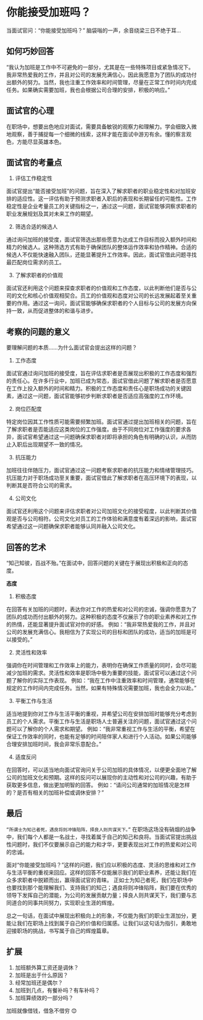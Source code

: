 # 你能接受加班吗？

当面试官问：“你能接受加班吗？” 脑袋嗡的一声，余音绕梁三日不绝于耳...

## 如何巧妙回答

“我认为加班是工作中不可避免的一部分，尤其是在一些特殊项目或紧急情况下。我非常热爱我的工作，并且对公司的发展充满信心，因此我愿意为了团队的成功付出额外的努力。当然，我也注重工作效率和时间管理，尽量在正常工作时间内完成任务。如果确实需要加班，我也会根据公司合理的安排，积极的响应。”

## 面试官的心理

在职场中，想要出色地应对面试，需要具备敏锐的观察力和理解力。学会细致入微地观察，善于捕捉每一个细微的线索，这样才能在面试中游刃有余。懂的察言观色，方能尽显英雄本色。

## 面试官的考量点

1. 评估工作稳定性

面试官提出“能否接受加班”的问题，旨在深入了解求职者的职业稳定性和对加班安排的适应性。这一评估有助于预测求职者入职后的表现和长期留任的可能性。工作稳定性是企业考量员工的关键指标之一，通过这一问题，面试官能够洞察求职者的职业发展规划及其对未来工作的期望。

2. 筛选合适的候选人

通过询问加班的接受度，面试官筛选出那些愿意为达成工作目标而投入额外时间和精力的候选人。这种筛选方式有助于确保团队的整体运作效率和协作精神。合适的候选人不仅能快速融入团队，还能显著提升工作效率。因此，面试官借此问题寻找最匹配岗位需求的员工。

3. 了解求职者的价值观

面试官还利用这个问题来探查求职者的价值观和工作态度，以此判断他们是否与公司的文化和核心价值观相契合。员工的价值观和态度对公司的长远发展起着至关重要的作用。通过这一询问，面试官能够确保求职者的个人目标与公司的发展方向保持一致，从而促进整体的和谐与进步。

## 考察的问题的意义

要理解问题的本质……为什么面试官会提出这样的问题？

1. 工作态度

面试官通过询问加班的接受度，旨在评估求职者是否展现出积极的工作态度和强烈的责任心。在许多行业中，加班已成为常态，面试官借此问题了解求职者是否愿意在工作上投入额外的时间和精力。积极的工作态度和责任心是职场成功的关键因素，通过这一问题，面试官能够初步判断求职者是否适应高强度的工作环境。

2. 岗位匹配度

特定岗位因其工作性质可能需要频繁加班。面试官通过提出加班相关的问题，旨在了解求职者是否能适应这类岗位的工作强度。由于不同岗位对工作强度的要求各异，面试官希望通过这一问题确保求职者对即将承担的角色有明确的认识，从而防止入职后出现期望不一致的情况。

3. 抗压能力

加班往往伴随压力，面试官通过这一问题考察求职者的抗压能力和情绪管理技巧。抗压能力对于职场成功至关重要，面试官借此了解求职者在高压环境下的表现，以判断其是否符合公司的需求。

4. 公司文化

面试官还利用这个问题来评估求职者对公司加班文化的接受程度，以此判断其价值观是否与公司相符。公司文化对员工的工作体验和满意度有着深远的影响，面试官希望通过这一问题确保求职者能够认同并融入公司文化。

## 回答的艺术


“知己知彼，百战不殆。”在面试中，回答问题的关键在于展现出积极和正向的态度。

**态度**

1. 积极态度

在回答有关加班的问题时，表达你对工作的热爱和对公司的忠诚，强调你愿意为了团队的成功而付出额外的努力。这种积极的态度不仅展示了你的职业素养和对工作的热情，还能显著提升面试官对你的好感。
例如：“我非常热爱我的工作，并且对公司的发展充满信心。我相信为了实现公司的目标和团队的成功，适当的加班是可以接受的。”

2. 灵活性和效率

强调你在时间管理和工作效率上的能力，表明你在确保工作质量的同时，会尽可能减少加班的需求。灵活性和效率是职场中极为重要的技能，面试官可以通过这个问题了解你的实际工作表现。
例如：“我在工作中注重效率和时间管理，通常能够在规定的工作时间内完成任务。当然，如果有特殊情况需要加班，我也会全力以赴。”

3. 平衡工作与生活

适当地提到你对工作与生活平衡的重视，并希望公司在安排加班时能够充分考虑到员工的个人需求。平衡工作与生活是职场人士普遍关注的问题，面试官通过这个问题可以了解你的个人需求和期望。
例如：“我非常重视工作与生活的平衡，希望在保证工作效率的同时，也能有足够的时间陪伴家人和进行个人活动。如果公司能够合理安排加班时间，我会非常乐意配合。”

4. 适度反问

在回答时，可以适当地向面试官询问关于公司加班的具体情况，以便更全面地了解公司的加班文化和预期。这样的反问可以展现你的主动性和对公司的兴趣，有助于获取更多信息，做出更加明智的回答。
例如：“请问公司通常的加班情况是怎样的？是否有相关的加班补偿或调休安排？”

## 最后

`“所谓士为知己者死，遇良将则冲锋陷阵，择良人则共谋天下。”` 在职场这场没有硝烟的战争中，我们每个人都是一名战士，寻找着属于自己的知己和良将。当面试官提出挑战性问题时，我们不仅要展示自己的能力和才华，更要表现出对工作的热爱和对公司的忠诚。

面对“你能接受加班吗？”这样的问题，我们应以积极的态度、灵活的思维和对工作与生活平衡的重视来回应。这样的回答不仅能展示我们的职业素养，还能让我们在众多求职者中脱颖而出，赢得面试官的青睐。
正如士为知己者死，我们在职场中也要找到那个能理解我们、支持我们的知己；遇良将则冲锋陷阵，我们要在优秀的领导下发挥自己的潜能，为公司的发展贡献力量；择良人则共谋天下，我们要与志同道合的同事共同努力，实现职业生涯的辉煌。

总之一句话，在面试中展现出积极向上的形象，不仅能为我们的职业生涯加分，更能让我们在职场上找到属于自己的价值和归属感。让我们以这句话为指引，勇敢地迎接职场的挑战，书写属于自己的辉煌篇章。

## 扩展

1. 加班额外算工资还是调休？
2. 加班是出于什么原因？
3. 经常加班还是偶尔？
4. 加班到几点，有餐补吗？有车补吗？
5. 加班算绩效的一部分吗？

加班就像借钱，借急不借穷 😊
